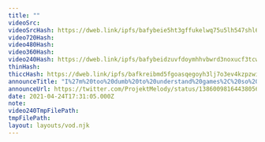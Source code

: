 ```yaml
---
title: ""
videoSrc: 
videoSrcHash: https://dweb.link/ipfs/bafybeie5ht3gffukelwq75u5lh547shl6jwtbagcukf7s354pyfbaknm4i?filename=projektmelody-chaturbate-20210424T000100Z-source.mp4
video720Hash: 
video480Hash: 
video360Hash: 
video240Hash: https://dweb.link/ipfs/bafybeidzuvfdoymhhvbwrd3noxucf3tcw4glzxzrj2vishkgjfj3qomoge?filename=projektmelody-chaturbate-20210424T000100Z-240p.mp4
thinHash: 
thiccHash: https://dweb.link/ipfs/bafkreibmd5fgoasqegoyh3lj7o3ev4kzpzwizjquttwspdqn3fkfa3l57i?filename=20210424T000100Z-thicc.jpg
announceTitle: "I%27m%20too%20dumb%20to%20understand%20games%2C%20so%20lets%20do%20a%20Q%26A%20today%21%20Sexy%2C%20normal%2C%20but%20probably%20mostly%20sexy%20%28not%20all%20questions%20will%20be%20answered%2C%20lol%29"
announceUrl: https://twitter.com/ProjektMelody/status/1386009816443805699
date: 2021-04-24T17:31:05.000Z
note: 
video240TmpFilePath: 
tmpFilePath: 
layout: layouts/vod.njk
---
```


